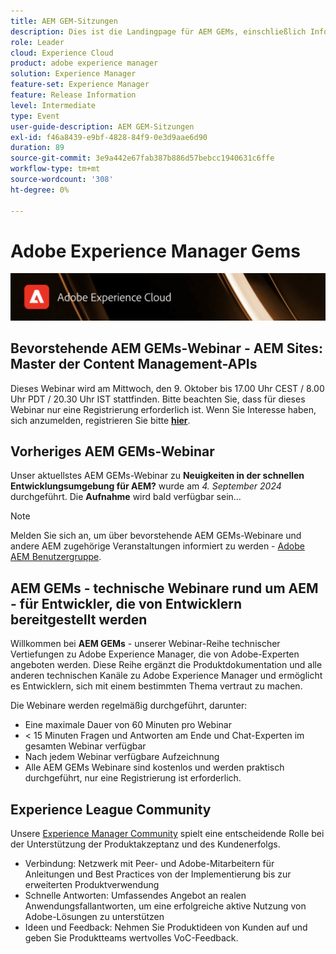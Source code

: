 ```yaml
---
title: AEM GEM-Sitzungen
description: Dies ist die Landingpage für AEM GEMs, einschließlich Informationen zur Webinarreihe und zu Registrierungsinformationen, vorherigen und kommenden Webinaren
role: Leader
cloud: Experience Cloud
product: adobe experience manager
solution: Experience Manager
feature-set: Experience Manager
feature: Release Information
level: Intermediate
type: Event
user-guide-description: AEM GEM-Sitzungen
exl-id: f46a8439-e9bf-4828-84f9-0e3d9aae6d90
duration: 89
source-git-commit: 3e9a442e67fab387b886d57bebcc1940631c6ffe
workflow-type: tm+mt
source-wordcount: '308'
ht-degree: 0%

---
```


# Adobe Experience Manager Gems

<img alt="Digitale Erlebnisse" src="./assets/ADX_Gems.png"/>

## Bevorstehende AEM GEMs-Webinar - AEM Sites: Master der Content Management-APIs

Dieses Webinar wird am Mittwoch, den 9. Oktober bis 17.00 Uhr CEST / 8.00 Uhr PDT / 20.30 Uhr IST stattfinden. Bitte beachten Sie, dass für dieses Webinar nur eine Registrierung erforderlich ist.
Wenn Sie Interesse haben, sich anzumelden, registrieren Sie bitte [**hier**](https://adobe.ly/4g6TYck).

<!--  Remove the comment marks, and put the upcoming event in the below table

<table style="max-width: 1214px;">
<tr>
  <td style="vertical-align: top;">
    <a href="https://www.youtube.com/watch?v=f1T9XU9TCJU">
      <img alt="Experience League LIVE Oct 25" src="assets/Oct25_2022_exl_live_banner_web_1920_WebBanner.png">
    </a>
    <div>
      <a href="https://www.youtube.com/watch?v=f1T9XU9TCJU">
        <strong>Deliver the right offer at the right time with decision management</strong>
      </a>
      <br/><em>with Sandra Hausmann, Ben Tepfer, Brandon Poyfair, and Jason Hickey</em>
      <br/><em>October 25, 2022</em>
    </div>
  </td>
</tr>
</table>

-->

## Vorheriges AEM GEMs-Webinar

Unser aktuellstes AEM GEMs-Webinar zu **Neuigkeiten in der schnellen Entwicklungsumgebung für AEM?** wurde am *4. September 2024* durchgeführt.
Die **Aufnahme** wird bald verfügbar sein...

<!--
[What's new in Rapid Development Environments for AEM?](gems2024/rapid-development-environment-news.md)
-->

>[!NOTE]
>
> Melden Sie sich an, um über bevorstehende AEM GEMs-Webinare und andere AEM zugehörige Veranstaltungen informiert zu werden - [Adobe AEM Benutzergruppe](https://aem-augs.adobe.com/).

## AEM GEMs - technische Webinare rund um AEM - für Entwickler, die von Entwicklern bereitgestellt werden

Willkommen bei **AEM GEMs** - unserer Webinar-Reihe technischer Vertiefungen zu Adobe Experience Manager, die von Adobe-Experten angeboten werden. Diese Reihe ergänzt die Produktdokumentation und alle anderen technischen Kanäle zu Adobe Experience Manager und ermöglicht es Entwicklern, sich mit einem bestimmten Thema vertraut zu machen.

Die Webinare werden regelmäßig durchgeführt, darunter:

* Eine maximale Dauer von 60 Minuten pro Webinar
* &lt; 15 Minuten Fragen und Antworten am Ende und Chat-Experten im gesamten Webinar verfügbar
* Nach jedem Webinar verfügbare Aufzeichnung
* Alle AEM GEMs Webinare sind kostenlos und werden praktisch durchgeführt, nur eine Registrierung ist erforderlich.

## Experience League Community

Unsere [Experience Manager Community](https://experienceleaguecommunities.adobe.com/t5/adobe-experience-manager/ct-p/adobe-experience-manager-community?profile.language=de) spielt eine entscheidende Rolle bei der Unterstützung der Produktakzeptanz und des Kundenerfolgs.

* Verbindung: Netzwerk mit Peer- und Adobe-Mitarbeitern für Anleitungen und Best Practices von der Implementierung bis zur erweiterten Produktverwendung
* Schnelle Antworten: Umfassendes Angebot an realen Anwendungsfallantworten, um eine erfolgreiche aktive Nutzung von Adobe-Lösungen zu unterstützen
* Ideen und Feedback: Nehmen Sie Produktideen von Kunden auf und geben Sie Produktteams wertvolles VoC-Feedback.
